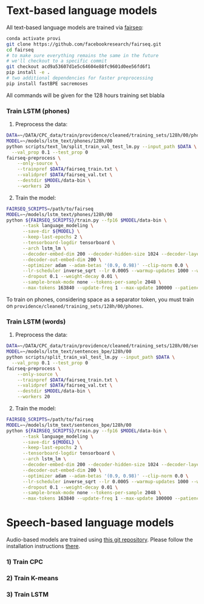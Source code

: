 # Text-based language models

All text-based language models are trained via [fairseq](https://github.com/facebookresearch/fairseq):

```bash
conda activate provi
git clone https://github.com/facebookresearch/fairseq.git
cd fairseq
# to make sure everything remains the same in the future
# we'll checkout to a specific commit
git checkout acd9a53607d1e5c64604e88fc9601d0ee56fd6f1
pip install -e .
# two additional dependencies for faster preprocessing
pip install fastBPE sacremoses
```

All commands will be given for the 128 hours training set blabla

### Train LSTM (phones)

1) Preprocess the data:

```bash
DATA=~/DATA/CPC_data/train/providence/cleaned/training_sets/128h/00/phones
MODEL=~/models/lstm_text/phones/128h/00
python scripts/text_lm/split_train_val_test_lm.py --input_path $DATA \
  --val_prop 0.1 --test_prop 0
fairseq-preprocess \
    --only-source \
    --trainpref $DATA/fairseq_train.txt \
    --validpref $DATA/fairseq_val.txt \
    --destdir $MODEL/data-bin \
    --workers 20
```

2) Train the model:

```bash
FAIRSEQ_SCRIPTS=/path/to/fairseq
MODEL=~/models/lstm_text/phones/128h/00
python ${FAIRSEQ_SCRIPTS}/train.py --fp16 $MODEL/data-bin \
      --task language_modeling \
      --save-dir ${MODEL} \
      --keep-last-epochs 2 \
      --tensorboard-logdir tensorboard \
      --arch lstm_lm \
      --decoder-embed-dim 200 --decoder-hidden-size 1024 --decoder-layers 3 \
      --decoder-out-embed-dim 200 \
      --optimizer adam --adam-betas '(0.9, 0.98)' --clip-norm 0.0 \
      --lr-scheduler inverse_sqrt --lr 0.0005 --warmup-updates 1000 --warmup-init-lr 1e-07 \
      --dropout 0.1 --weight-decay 0.01 \
      --sample-break-mode none --tokens-per-sample 2048 \
      --max-tokens 163840 --update-freq 1 --max-update 100000 --patience 10
```

To train on phones, considering space as a separator token, you must train on 
`providence/cleaned/training_sets/128h/00/phones`.

### Train LSTM (words)

1) Preprocess the data:

```bash
DATA=~/DATA/CPC_data/train/providence/cleaned/training_sets/128h/00/sentences_bpe
MODEL=~/models/lstm_text/sentences_bpe/128h/00
python scripts/split_train_val_test_lm.py --input_path $DATA \
  --val_prop 0.1 --test_prop 0
fairseq-preprocess \
    --only-source \
    --trainpref $DATA/fairseq_train.txt \
    --validpref $DATA/fairseq_val.txt \
    --destdir $MODEL/data-bin \
    --workers 20
```

2) Train the model:

```bash
FAIRSEQ_SCRIPTS=/path/to/fairseq
MODEL=~/models/lstm_text/sentences_bpe/128h/00
python ${FAIRSEQ_SCRIPTS}/train.py --fp16 $MODEL/data-bin \
      --task language_modeling \
      --save-dir ${MODEL} \
      --keep-last-epochs 2 \
      --tensorboard-logdir tensorboard \
      --arch lstm_lm \
      --decoder-embed-dim 200 --decoder-hidden-size 1024 --decoder-layers 3 \
      --decoder-out-embed-dim 200 \
      --optimizer adam --adam-betas '(0.9, 0.98)' --clip-norm 0.0 \
      --lr-scheduler inverse_sqrt --lr 0.0005 --warmup-updates 1000 --warmup-init-lr 1e-07 \
      --dropout 0.1 --weight-decay 0.01 \
      --sample-break-mode none --tokens-per-sample 2048 \
      --max-tokens 163840 --update-freq 1 --max-update 100000 --patience 10
```

# Speech-based language models

Audio-based models are trained using [this git repository](https://github.com/MarvinLvn/CPC2/tree/minibatch_building).
Please follow the installation instructions [there](https://github.com/MarvinLvn/CPC2/blob/minibatch_building/docs/installation.md).

### 1) Train CPC

### 2) Train K-means

### 3) Train LSTM